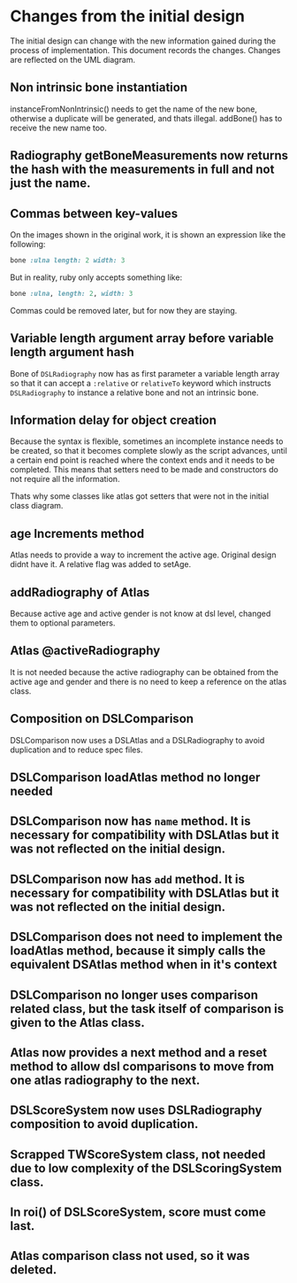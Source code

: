 # Changes from the initial design

The initial design can change with the new information gained during the process of implementation. This document records the changes. Changes are reflected on the UML diagram.

## Non intrinsic bone instantiation

instanceFromNonIntrinsic() needs to get the name of the new bone, otherwise a duplicate will be generated, and thats illegal. addBone() has to receive the new name too.

## Radiography getBoneMeasurements now returns the hash with the measurements in full and not just the name.

## Commas between key-values 

On the images shown in the original work, it is shown an expression like the following:

```ruby
bone :ulna length: 2 width: 3
```

But in reality, ruby only accepts something like:

```ruby
bone :ulna, length: 2, width: 3
```

Commas could be removed later, but for now they are staying.

## Variable length argument array before variable length argument hash

Bone of <code>DSLRadiography</code> now has as first parameter a variable length array so that it can accept a <code>:relative</code> or <code>relativeTo</code> keyword which instructs <code>DSLRadiography</code> to instance a relative bone and not an intrinsic bone.

## Information delay for object creation

Because the syntax is flexible, sometimes an incomplete instance needs to be created, so that it becomes complete slowly as the script advances, until a certain end point is reached where the context ends and it needs to be completed. This means that setters need to be made and constructors do not require all the information.

Thats why some classes like atlas got setters that were not in the initial class diagram.

## age Increments method 

Atlas needs to provide a way to increment the active age. Original design didnt have it. A relative flag was added to setAge.

## addRadiography of Atlas

Because active age and active gender is not know at dsl level, changed them to optional parameters.

## Atlas @activeRadiography

It is not needed because the active radiography can be obtained from the active age and gender and there is no need to keep a reference on the atlas class.

## Composition on DSLComparison

DSLComparison now uses a DSLAtlas and a DSLRadiography to avoid duplication and to reduce spec files.

## DSLComparison loadAtlas method no longer needed

## DSLComparison now has <code>name</code> method. It is necessary for compatibility with DSLAtlas but it was not reflected on the initial design.

## DSLComparison now has <code>add</code> method. It is necessary for compatibility with DSLAtlas but it was not reflected on the initial design.

## DSLComparison does not need to implement the loadAtlas method, because it simply calls the equivalent DSAtlas method when in it's context

## DSLComparison no longer uses comparison related class, but the task itself of comparison is given to the Atlas class.

## Atlas now provides a next method and a reset method to allow dsl comparisons to move from one atlas radiography to the next.

## DSLScoreSystem now uses DSLRadiography composition to avoid duplication.

## Scrapped TWScoreSystem class, not needed due to low complexity of the DSLScoringSystem class.

## In roi() of DSLScoreSystem, score must come last.

## Atlas comparison class not used, so it was deleted.
